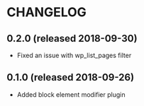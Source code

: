 # CHANGELOG

## 0.2.0 (released 2018-09-30)

- Fixed an issue with wp_list_pages filter

## 0.1.0 (released 2018-09-26)

- Added block element modifier plugin
